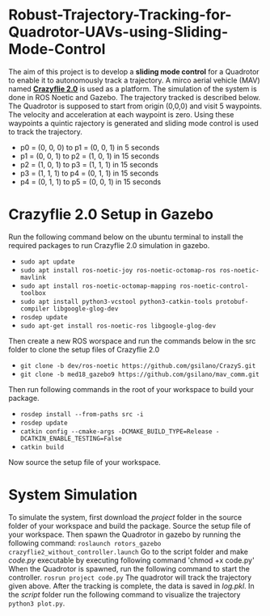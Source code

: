 # Robust-Trajectory-Tracking-for-Quadrotor-UAVs-using-Sliding-Mode-Control
The aim of this project is to develop a **sliding mode control** for a Quadrotor to enable it to autonomously track a trajectory. A mirco aerial vehicle (MAV) named [**Crazyflie 2.0**](https://www.bitcraze.io/products/old-products/crazyflie-2-0/) is used as a platform. The simulation of the system is done in ROS Noetic and Gazebo. The trajectory tracked is described below. The Quadrotor is supposed to start from origin (0,0,0) and visit 5 waypoints. The velocity and acceleration at each waypoint is zero. Using these waypoints a quintic rajectory is generated and sliding mode control is used to track the trajectory.
- p0 = (0, 0, 0) to p1 = (0, 0, 1) in 5 seconds
- p1 = (0, 0, 1) to p2 = (1, 0, 1) in 15 seconds
- p2 = (1, 0, 1) to p3 = (1, 1, 1) in 15 seconds
- p3 = (1, 1, 1) to p4 = (0, 1, 1) in 15 seconds
- p4 = (0, 1, 1) to p5 = (0, 0, 1) in 15 seconds

# Crazyflie 2.0 Setup in Gazebo
Run the following command below on the ubuntu terminal to install the required packages to run Crazyflie 2.0 simulation in gazebo.
- `sudo apt update`
- `sudo apt install ros-noetic-joy ros-noetic-octomap-ros ros-noetic-mavlink`
- `sudo apt install ros-noetic-octomap-mapping ros-noetic-control-toolbox`
- `sudo apt install python3-vcstool python3-catkin-tools protobuf-compiler libgoogle-glog-dev`
- `rosdep update`
- `sudo apt-get install ros-noetic-ros libgoogle-glog-dev`

Then create a new ROS worspace and run the commands below in the src folder to clone the setup files of Crazyflie 2.0
- `git clone -b dev/ros-noetic https://github.com/gsilano/CrazyS.git`
- `git clone -b med18_gazebo9 https://github.com/gsilano/mav_comm.git`

Then run following commands in the root of your workspace to build your package.
- `rosdep install --from-paths src -i`
- `rosdep update`
- `catkin config --cmake-args -DCMAKE_BUILD_TYPE=Release -DCATKIN_ENABLE_TESTING=False`
- `catkin build`

Now source the setup file of your workspace.

# System Simulation
To simulate the system, first download the *project* folder in the source folder of your workspace and build the package. Source the setup file of your workspace. Then spawn the Quadrotor in gazebo by running the following command:
`roslaunch rotors_gazebo crazyflie2_without_controller.launch`
Go to the script folder and make *code.py* executable by executing following command 'chmod +x code.py'
When the Quadrotor is spawned, run the following command to start the controller.
`rosrun project code.py`
The quadrotor will track the trajectory given above. After the tracking is complete, the data is saved in *log.pkl*. In the *script* folder run the following command to visualize the trajectory `python3 plot.py`. 
